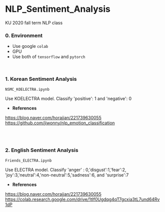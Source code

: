 # NLP_Sentiment_Analysis
 KU 2020 fall term NLP class

### 0. Environment
- Use google `colab`
- GPU
- Use both of `tensorflow` and `pytorch`

<br>

### 1. Korean Sentiment Analysis
`NSMC_KOELECTRA.ipynb`  

Use KOELECTRA model.
Classify 'positive': 1 and 'negative': 0

- <b>References</b>

<t>https://blog.naver.com/horajjan/221739630055</t>
<t>https://github.com/jiwonny/nlp_emotion_classification</t>

</br>

<br>

### 2. English Sentiment Analysis
`Friends_ELECTRA.ipynb`

Use ELECTRA model.
Classify 'anger' : 0,'disgust':1,'fear':2, 'joy':3,'neutral':4,'non-neutral':5,'sadness':6, and 'surprise':7

- <b>References</b>

<t>https://blog.naver.com/horajjan/221739630055</t>
<t>https://colab.research.google.com/drive/1tIf0Ugdqg4qT7gcxia3tL7und64Rv1dP</t>

</br>